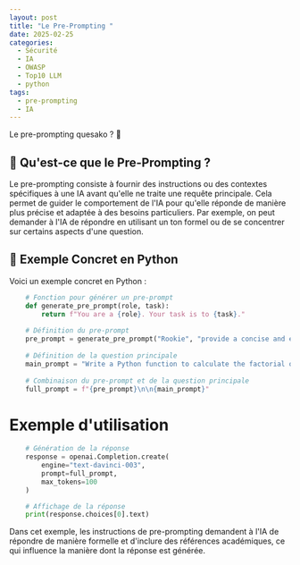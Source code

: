```yaml
---
layout: post
title: "Le Pre-Prompting "
date: 2025-02-25
categories:
  - Sécurité
  - IA
  - OWASP
  - Top10 LLM
  - python
tags: 
  - pre-prompting
  - IA
---
```


Le pre-prompting quesako ? 🤔

## 🤔 Qu'est-ce que le Pre-Prompting ?

Le pre-prompting consiste à fournir des instructions ou des contextes spécifiques à une IA avant 
qu'elle ne traite une requête principale. Cela permet de guider le comportement de l'IA pour 
qu'elle réponde de manière plus précise et adaptée à des besoins particuliers. Par exemple, 
on peut demander à l'IA de répondre en utilisant un ton formel ou de se concentrer sur 
certains aspects d'une question.

## 🐍 Exemple Concret en Python 

Voici un exemple concret en Python :

```python
    # Fonction pour générer un pre-prompt
    def generate_pre_prompt(role, task):
        return f"You are a {role}. Your task is to {task}."
    
    # Définition du pre-prompt
    pre_prompt = generate_pre_prompt("Rookie", "provide a concise and efficient solution")
    
    # Définition de la question principale
    main_prompt = "Write a Python function to calculate the factorial of a given number."
    
    # Combinaison du pre-prompt et de la question principale
    full_prompt = f"{pre_prompt}\n\n{main_prompt}"
```

# Exemple d'utilisation

```python
	# Génération de la réponse
	response = openai.Completion.create(
		engine="text-davinci-003",
		prompt=full_prompt,
		max_tokens=100
	)

	# Affichage de la réponse
	print(response.choices[0].text)
```


Dans cet exemple, les instructions de pre-prompting demandent à l'IA de répondre de manière 
formelle et d'inclure des références académiques, ce qui influence la manière dont la réponse est 
générée.

